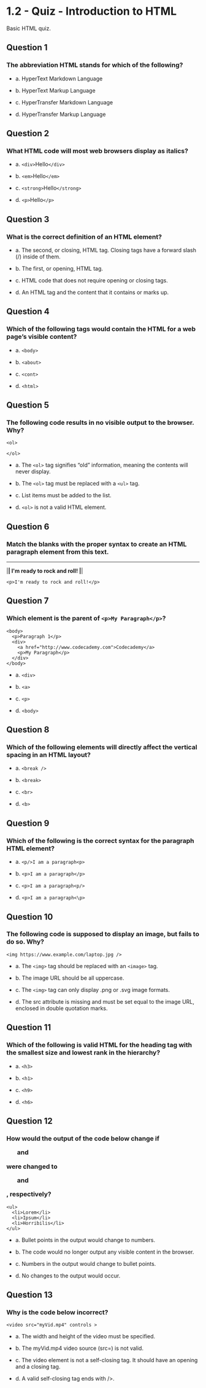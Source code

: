 # 1.2 - Quiz - Introduction to HTML
Basic HTML quiz.

## Question 1

### The abbreviation HTML stands for which of the following?

- a. HyperText Markdown Language

- b. HyperText Markup Language  

- c. HyperTransfer Markdown Language

- d. HyperTransfer Markup Language

## Question 2

### What HTML code will most web browsers display as italics?

- a. ```<div>```Hello```</div>```

- b. ```<em>```Hello```</em>```  

- c. ```<strong>```Hello```</strong>```

- d. ```<p>```Hello```</p>```

## Question 3

### What is the correct definition of an HTML element?

- a. The second, or closing, HTML tag. Closing tags have a forward slash (/) inside of them.

- b. The first, or opening, HTML tag.

- c. HTML code that does not require opening or closing tags.

- d. An HTML tag and the content that it contains or marks up.  

## Question 4

### Which of the following tags would contain the HTML for a web page’s visible content?

- a. ```<body>```   

- b. ```<about>```

- c. ```<cont>```

- d. ```<html>```

## Question 5

### The following code results in no visible output to the browser. Why?
```
<ol>
 
</ol> 
```
- a. The ```<ol>``` tag signifies “old” information, meaning the contents will never display.

- b. The ```<ol>``` tag must be replaced with a ```<ul>``` tag.

- c. List items must be added to the list.    

- d. ```<ol>``` is not a valid HTML element.

## Question 6

### Match the blanks with the proper syntax to create an HTML paragraph element from this text.
______________                              ______________
|____________|  I'm ready to rock and roll! |____________|

```
<p>I'm ready to rock and roll!</p>
```

## Question 7

### Which element is the parent of ```<p>My Paragraph</p>```?
```
<body>
  <p>Paragraph 1</p>
  <div>
    <a href="http://www.codecademy.com">Codecademy</a>
    <p>My Paragraph</p>
  </div>
</body>
```
- a. ```<div>```   

- b. ```<a>```

- c. ```<p>```

- d. ```<body>```

## Question 8

### Which of the following elements will directly affect the vertical spacing in an HTML layout?

- a. ```<break />```   

- b. ```<break>```

- c. ```<br>```   

- d. ```<b>```

## Question 9

### Which of the following is the correct syntax for the paragraph HTML element?

- a. ```<p/>I am a paragraph<p>```   

- b. ```<p>I am a paragraph</p>```   

- c. ```<p>I am a paragraph<p/>```  

- d. ```<p>I am a paragraph<\p>```

## Question 10

### The following code is supposed to display an image, but fails to do so. Why?
```
<img https://www.example.com/laptop.jpg />
```

- a. The ```<img>``` tag should be replaced with an ```<image>``` tag.

- b. The image URL should be all uppercase.

- c. The ```<img>``` tag can only display .png or .svg image formats.

- d. The src attribute is missing and must be set equal to the image URL, enclosed in double quotation marks.      

## Question 11

### Which of the following is valid HTML for the heading tag with the smallest size and lowest rank in the hierarchy?

- a. ```<h3>```    

- b. ```<h1>```

- c. ```<h9>```

- d. ```<h6>```    

## Question 12

### How would the output of the code below change if <ul> and </ul> were changed to <ol> and </ol>, respectively?
```
<ul>
  <li>Lorem</li>
  <li>Ipsum</li>
  <li>Horribilis</li>
</ul>
```
- a. Bullet points in the output would change to numbers.   

- b. The code would no longer output any visible content in the browser.

- c. Numbers in the output would change to bullet points.

- d. No changes to the output would occur.

## Question 13

### Why is the code below incorrect?
```
<video src="myVid.mp4" controls >
```

- a. The width and height of the video must be specified.

- b. The myVid.mp4 video source (src=) is not valid.

- c. The video element is not a self-closing tag. It should have an opening and a closing tag.

- d. A valid self-closing tag ends with />.